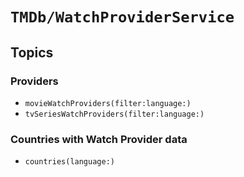 # ``TMDb/WatchProviderService``

## Topics

### Providers

- ``movieWatchProviders(filter:language:)``
- ``tvSeriesWatchProviders(filter:language:)``

### Countries with Watch Provider data

- ``countries(language:)``
